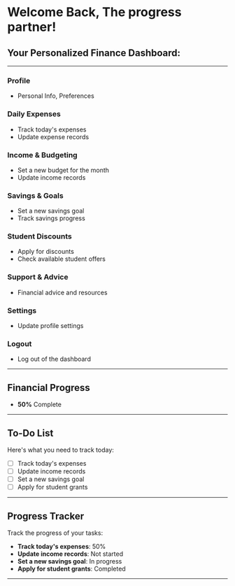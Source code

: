 # Welcome Back, The progress partner!


## Your Personalized Finance Dashboard:

---

### **Profile**  
- Personal Info, Preferences

### **Daily Expenses**  
- Track today's expenses  
- Update expense records  

### **Income & Budgeting**  
- Set a new budget for the month  
- Update income records  

### **Savings & Goals**  
- Set a new savings goal  
- Track savings progress  

### **Student Discounts**  
- Apply for discounts  
- Check available student offers  

### **Support & Advice**  
- Financial advice and resources  

### **Settings**  
- Update profile settings  

### **Logout**  
- Log out of the dashboard  

---

## **Financial Progress**  
- **50%** Complete  

---

## **To-Do List**  
Here's what you need to track today:

- [ ] Track today's expenses  
- [ ] Update income records  
- [ ] Set a new savings goal  
- [ ] Apply for student grants  

---

## **Progress Tracker**  
Track the progress of your tasks:

- **Track today's expenses**: 50%  
- **Update income records**: Not started  
- **Set a new savings goal**: In progress  
- **Apply for student grants**: Completed  

---
